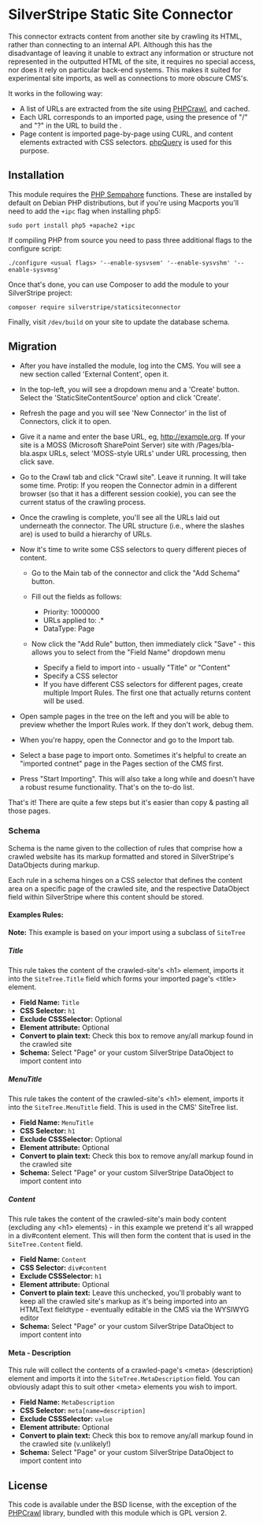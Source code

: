 SilverStripe Static Site Connector
==================================

This connector extracts content from another site by crawling its HTML, rather than connecting to an internal API.
Although this has the disadvantage of leaving it unable to extract any information or structure not represented in the outputted HTML of the site, it requires no special access, nor does it rely on particular back-end systems.
This makes it suited for experimental site imports, as well as connections to more obscure CMS's.

It works in the following way:

 * A list of URLs are extracted from the site using [PHPCrawl](http://cuab.de/), and cached.
 * Each URL corresponds to an imported page, using the presence of "/" and "?" in the URL to build the .
 * Page content is imported page-by-page using CURL, and content elements extracted with CSS selectors. [phpQuery](http://code.google.com/p/phpquery/) is used for this purpose.

Installation
------------

This module requires the [PHP Sempahore](http://php.net/manual/en/book.sem.php) functions. These are installed by default on Debian PHP distributions, but if you're using Macports you'll need to add the `+ipc` flag when installing php5:

    sudo port install php5 +apache2 +ipc

If compiling PHP from source you need to pass three additional flags to the configure script:

	./configure <usual flags> '--enable-sysvsem' '--enable-sysvshm' '--enable-sysvmsg'

Once that's done, you can use Composer to add the module to your SilverStripe project:

    composer require silverstripe/staticsiteconnector

Finally, visit `/dev/build` on your site to update the database schema.

Migration
---------

 * After you have installed the module, log into the CMS. You will see a new section called 'External Content', open it.

 * In the top-left, you will see a dropdown menu and a 'Create' button. Select the 'StaticSiteContentSource' option and click 'Create'.

 * Refresh the page and you will see 'New Connector' in the list of Connectors, click it to open.

 * Give it a name and enter the base URL, eg, http://example.org. If your site is a MOSS (Microsoft SharePoint Server) site with /Pages/bla-bla.aspx URLs, select 'MOSS-style URLs' under URL processing, then click save.

 * Go to the Crawl tab and click "Crawl site". Leave it running. It will take some time. Protip: If you reopen the Connector admin in a different browser (so that it has a different session cookie), you can see the current status of the crawling process.

 * Once the crawling is complete, you'll see all the URLs laid out underneath the connector. The URL structure (i.e., where the slashes are) is used to build a hierarchy of URLs.

 * Now it's time to write some CSS selectors to query different pieces of content.

	* Go to the Main tab of the connector and click the "Add Schema" button.

	* Fill out the fields as follows:

		* Priority: 1000000
		* URLs applied to: .*
		* DataType: Page

	* Now click the "Add Rule" button, then immediately click "Save" - this allows you to select from the "Field Name" dropdown menu

		* Specify a field to import into - usually "Title" or "Content"
		* Specify a CSS selector
		* If you have different CSS selectors for different pages, create multiple Import Rules. The first one that actually returns content will be used.

 * Open sample pages in the tree on the left and you will be able to preview whether the Import Rules work. If they don't work, debug them.

 * When you're happy, open the Connector and go to the Import tab.

 * Select a base page to import onto. Sometimes it's helpful to create an "imported contnet" page in the Pages section of the CMS first.

 * Press "Start Importing". This will also take a long while and doesn't have a robust resume functionality. That's on the to-do list.

That's it! There are quite a few steps but it's easier than copy & pasting all those pages.

### Schema

Schema is the name given to the collection of rules that comprise how a crawled website has its markup formatted and stored in SilverStripe's DataObjects during markup.

Each rule in a schema hinges on a CSS selector that defines the content area on a specific page of the crawled site, and the respective DataObject field within SilverStripe
where this content should be stored.

#### Examples Rules:

__Note:__ This example is based on your import using a subclass of `SiteTree`

##### Title

This rule takes the content of the crawled-site's &lt;h1&gt; element, imports it into the `SiteTree.Title` field which forms your imported page's &lt;title&gt; element.

* __Field Name:__ `Title`
* __CSS Selector:__ `h1`
* __Exclude CSSSelector:__ Optional
* __Element attribute:__ Optional
* __Convert to plain text:__ Check this box to remove any/all markup found in the crawled site
* __Schema:__ Select "Page" or your custom SilverStripe DataObject to import content into

##### MenuTitle

This rule takes the content of the crawled-site's &lt;h1&gt; element, imports it into the `SiteTree.MenuTitle` field. This is used in the CMS' SiteTree list.

* __Field Name:__ `MenuTitle`
* __CSS Selector:__ `h1`
* __Exclude CSSSelector:__ Optional
* __Element attribute:__ Optional
* __Convert to plain text:__ Check this box to remove any/all markup found in the crawled site
* __Schema:__ Select "Page" or your custom SilverStripe DataObject to import content into

##### Content

This rule takes the content of the crawled-site's main body content (excluding any &lt;h1&gt; elements) - in this example we pretend it's all wrapped in a div#content element.
This will then form the content that is used in the `SiteTree.Content` field.

* __Field Name:__ `Content`
* __CSS Selector:__ `div#content`
* __Exclude CSSSelector:__ `h1`
* __Element attribute:__ Optional
* __Convert to plain text:__ Leave this unchecked, you'll probably want to keep all the crawled site's markup as it's being imported into an HTMLText fieldtype - eventually editable in the CMS via the WYSIWYG editor
* __Schema:__ Select "Page" or your custom SilverStripe DataObject to import content into

#### Meta - Description

This rule will collect the contents of a crawled-page's &lt;meta&gt; (description) element and imports it into the `SiteTree.MetaDescription` field.
You can obviously adapt this to suit other &lt;meta&gt; elements you wish to import.

* __Field Name:__ `MetaDescription`
* __CSS Selector:__ `meta[name=description]`
* __Exclude CSSSelector:__ `value`
* __Element attribute:__ Optional
* __Convert to plain text:__ Check this box to remove any/all markup found in the crawled site (v.unlikely!)
* __Schema:__ Select "Page" or your custom SilverStripe DataObject to import content into


License
-------

This code is available under the BSD license, with the exception of the [PHPCrawl](http://cuab.de/) library, bundled with this module which is GPL version 2.